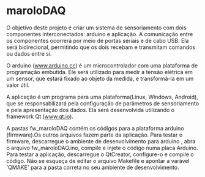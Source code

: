 # maroloDAQ
O objetivo deste projeto é criar um sistema de sensoriamento com dois componentes interconectados: arduino e aplicação. A comunicação entre os componentes ocorrerá por meio de portas seriais e de cabo USB. Ela será bidirecional, permitindo que os dois recebam e transmitam comandos ou dados entre si. 

O arduino (www.arduino.cc) é um microcontrolador com uma plataforma de programação embutida. Ele será utilizado para medir a tensão elétrica em um sensor, que estará fixado ao objeto da medida, e transformá-la em um valor útil. 

A aplicação é um programa para uma plataforma(Linux, Windows, Android), que se responsabilizará pela configuração de parâmetros de sensoriamento e pela apresentação dos dados. Ela será desenvolvida utilizando o framework Qt (www.qt.io). 

A pastas fw_maroloDAQ contém os códigos para a plataforma arduino (firmware).Os outros arquivos fazem parte da aplicação. Para testar o firmware, descarregue o ambiente de desenvolvimento para arduino , abra o arquivo fw_maroloDAQ.ino, compile e injete o código numa placa Arduino. Para testar a aplicação, descarregue o QtCreator, configure-o e compile o código. Não se esqueça de editar o arquivo Makefile e apontar a varável 'QMAKE' para a pasta correta no seu ambiente de desenvolvimento.

